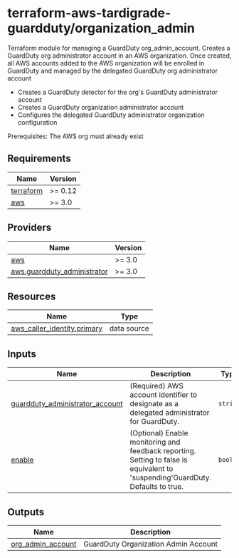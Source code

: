 # terraform-aws-tardigrade-guardduty/organization_admin

Terraform module for managing a GuardDuty org_admin_account.
Creates a GuardDuty org administrator account in an AWS organization.  Once created, all AWS accounts added to the AWS organization will be enrolled in GuardDuty and managed by the delegated GuardDuty org administrator account
  - Creates a GuardDuty detector for the org's GuardDuty administrator account
  - Creates a GuardDuty organization administrator account
  - Configures the delegated GuardDuty administrator organization configuration

Prerequisites:  The AWS org must already exist

<!-- BEGIN TFDOCS -->
## Requirements

| Name | Version |
|------|---------|
| <a name="requirement_terraform"></a> [terraform](#requirement\_terraform) | >= 0.12 |
| <a name="requirement_aws"></a> [aws](#requirement\_aws) | >= 3.0 |

## Providers

| Name | Version |
|------|---------|
| <a name="provider_aws"></a> [aws](#provider\_aws) | >= 3.0 |
| <a name="provider_aws.guardduty_administrator"></a> [aws.guardduty\_administrator](#provider\_aws.guardduty\_administrator) | >= 3.0 |

## Resources

| Name | Type |
|------|------|
| [aws_caller_identity.primary](https://registry.terraform.io/providers/hashicorp/aws/latest/docs/data-sources/caller_identity) | data source |

## Inputs

| Name | Description | Type | Default | Required |
|------|-------------|------|---------|:--------:|
| <a name="input_guardduty_administrator_account"></a> [guardduty\_administrator\_account](#input\_guardduty\_administrator\_account) | (Required) AWS account identifier to designate as a delegated administrator for GuardDuty. | `string` | n/a | yes |
| <a name="input_enable"></a> [enable](#input\_enable) | (Optional) Enable monitoring and feedback reporting. Setting to false is equivalent to 'suspending'GuardDuty. Defaults to true. | `bool` | `true` | no |

## Outputs

| Name | Description |
|------|-------------|
| <a name="output_org_admin_account"></a> [org\_admin\_account](#output\_org\_admin\_account) | GuardDuty Organization Admin Account |

<!-- END TFDOCS -->
